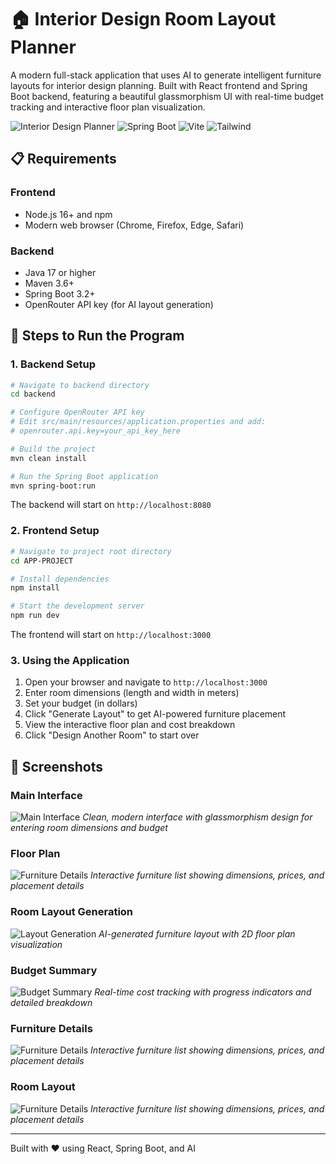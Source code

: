 # 🏠 Interior Design Room Layout Planner

A modern full-stack application that uses AI to generate intelligent furniture layouts for interior design planning. Built with React frontend and Spring Boot backend, featuring a beautiful glassmorphism UI with real-time budget tracking and interactive floor plan visualization.

![Interior Design Planner](https://img.shields.io/badge/React-18.2-blue) ![Spring Boot](https://img.shields.io/badge/Spring%20Boot-3.2-green) ![Vite](https://img.shields.io/badge/Vite-5.0-purple) ![Tailwind](https://img.shields.io/badge/Tailwind-3.4-cyan)

## 📋 Requirements

### Frontend
- Node.js 16+ and npm
- Modern web browser (Chrome, Firefox, Edge, Safari)

### Backend
- Java 17 or higher
- Maven 3.6+
- Spring Boot 3.2+
- OpenRouter API key (for AI layout generation)

## 🚀 Steps to Run the Program

### 1. Backend Setup

```bash
# Navigate to backend directory
cd backend

# Configure OpenRouter API key
# Edit src/main/resources/application.properties and add:
# openrouter.api.key=your_api_key_here

# Build the project
mvn clean install

# Run the Spring Boot application
mvn spring-boot:run
```

The backend will start on `http://localhost:8080`

### 2. Frontend Setup

```bash
# Navigate to project root directory
cd APP-PROJECT

# Install dependencies
npm install

# Start the development server
npm run dev
```

The frontend will start on `http://localhost:3000`

### 3. Using the Application

1. Open your browser and navigate to `http://localhost:3000`
2. Enter room dimensions (length and width in meters)
3. Set your budget (in dollars)
4. Click "Generate Layout" to get AI-powered furniture placement
5. View the interactive floor plan and cost breakdown
6. Click "Design Another Room" to start over

## 📸 Screenshots

### Main Interface
![Main Interface](screenshot/Home.png)
*Clean, modern interface with glassmorphism design for entering room dimensions and budget*

### Floor Plan
![Furniture Details](screenshot/FloorPlan.png)
*Interactive furniture list showing dimensions, prices, and placement details*

### Room Layout Generation
![Layout Generation](screenshot/Loading.png)
*AI-generated furniture layout with 2D floor plan visualization*

### Budget Summary
![Budget Summary](screenshot/CostSummary.png)
*Real-time cost tracking with progress indicators and detailed breakdown*

### Furniture Details
![Furniture Details](screenshots/FurnitureDetails.png)
*Interactive furniture list showing dimensions, prices, and placement details*

### Room Layout
![Furniture Details](screenshot/roomLayout.png)
*Interactive furniture list showing dimensions, prices, and placement details*

---

Built with ❤️ using React, Spring Boot, and AI

